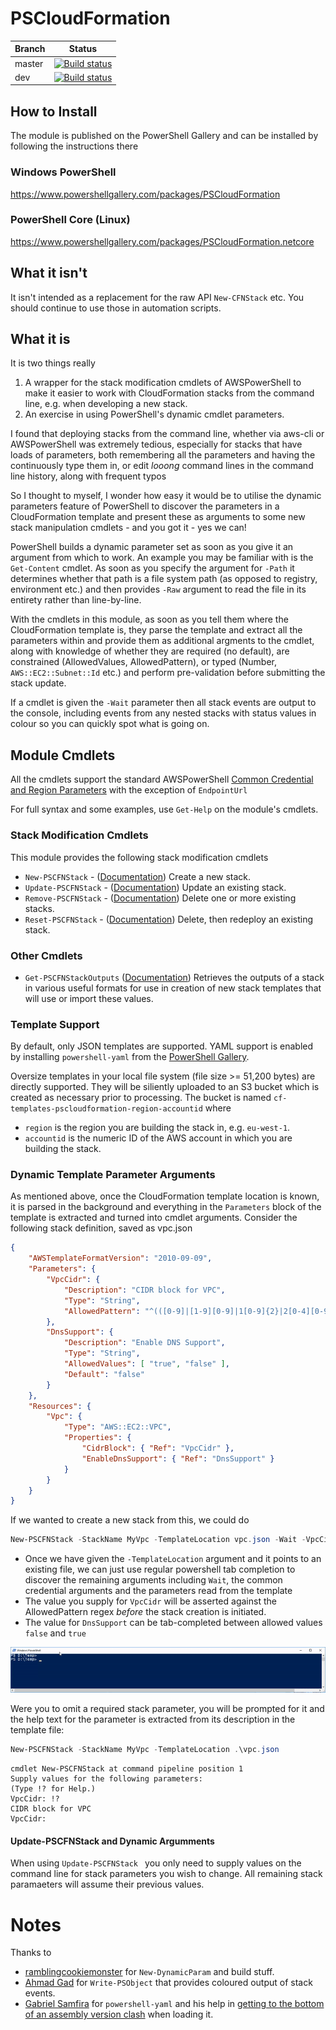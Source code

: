 # PSCloudFormation
|Branch|Status|
|------|------|
| master | [![Build status](https://ci.appveyor.com/api/projects/status/fgt7d0icj7emc6hl/branch/master?svg=true)](https://ci.appveyor.com/project/fireflycons/pscloudformation/branch/master)|
| dev | [![Build status](https://ci.appveyor.com/api/projects/status/fgt7d0icj7emc6hl/branch/dev?svg=true)](https://ci.appveyor.com/project/fireflycons/pscloudformation/branch/dev)|


## How to Install

The module is published on the PowerShell Gallery and can be installed by following the instructions there

### Windows PowerShell
https://www.powershellgallery.com/packages/PSCloudFormation

### PowerShell Core (Linux)
https://www.powershellgallery.com/packages/PSCloudFormation.netcore

## What it isn't

It isn't intended as a replacement for the raw API `New-CFNStack` etc. You should continue to use those in automation scripts.

## What it is

It is two things really

1. A wrapper for the stack modification cmdlets of AWSPowerShell to make it easier to work with CloudFormation stacks from the command line, e.g. when developing a new stack.
2. An exercise in using PowerShell's dynamic cmdlet parameters.

I found that deploying stacks from the command line, whether via aws-cli or AWSPowerShell was extremely tedious, especially for stacks that have loads of parameters, both remembering all the parameters and having the continuously type them in, or edit _looong_ command lines in the command line history, along with frequent typos

So I thought to myself, I wonder how easy it would be to utilise the dynamic parameters feature of PowerShell to discover the parameters in a CloudFormation template and present these as arguments to some new stack manipulation cmdlets - and you got it - yes we can!

PowerShell builds a dynamic parameter set as soon as you give it an argument from which to work. An example you may be familiar with is the `Get-Content` cmdlet. As soon as you specify the argument for `-Path` it determines whether that path is a file system path (as opposed to registry, environment etc.) and then provides `-Raw` argument to read the file in its entirety rather than line-by-line.

With the cmdlets in this module, as soon as you tell them where the CloudFormation template is, they parse the template and extract all the parameters within and provide them as additional argments to the cmdlet, along with knowledge of whether they are required (no default), are constrained (AllowedValues, AllowedPattern), or typed (Number, `AWS::EC2::Subnet::Id` etc.) and perform pre-validation before submitting the stack update.

If a cmdlet is given the `-Wait` parameter then all stack events are output to the console, including events from any nested stacks with status values in colour so you can quickly spot what is going on.

## Module Cmdlets

All the cmdlets support the standard AWSPowerShell [Common Credential and Region Parameters](https://docs.aws.amazon.com/powershell/latest/reference/items/pstoolsref-commonparams.html) with the exception of `EndpointUrl`

For full syntax and some examples, use `Get-Help` on the module's cmdlets.

### Stack Modification Cmdlets

This module provides the following stack modification cmdlets

- `New-PSCFNStack` - ([Documentation](docs/en-US/New-PSCFNStack.md)) Create a new stack.
- `Update-PSCFNStack` - ([Documentation](docs/en-US/Update-PSCFNStack.md)) Update an existing stack.
- `Remove-PSCFNStack` - ([Documentation](docs/en-US/Remove-PSCFNStack.md)) Delete one or more existing stacks.
- `Reset-PSCFNStack` - ([Documentation](docs/en-US/Reset-PSCFNStack.md)) Delete, then redeploy an existing stack.

### Other Cmdlets

- `Get-PSCFNStackOutputs` ([Documentation](docs/en-US/Get-PSCFNStackOutputs.md)) Retrieves the outputs of a stack in various useful formats for use in creation of new stack templates that will use or import these values.

### Template Support

By default, only JSON templates are supported. YAML support is enabled by installing `powershell-yaml` from the [PowerShell Gallery](https://www.powershellgallery.com/packages/powershell-yaml).

Oversize templates in your local file system (file size >= 51,200 bytes) are directly supported. They will be siliently uploaded to an S3 bucket which is created as necessary prior to processing. The bucket is named `cf-templates-pscloudformation-region-accountid` where
* `region` is the region you are building the stack in, e.g. `eu-west-1`.
* `accountid` is the numeric ID of the AWS account in which you are building the stack.

### Dynamic Template Parameter Arguments

As mentioned above, once the CloudFormation template location is known, it is parsed in the background and everything in the `Parameters` block of the template is extracted and turned into cmdlet arguments. Consider the following stack definition, saved as vpc.json

```json
{
    "AWSTemplateFormatVersion": "2010-09-09",
    "Parameters": {
        "VpcCidr": {
            "Description": "CIDR block for VPC",
            "Type": "String",
            "AllowedPattern": "^(([0-9]|[1-9][0-9]|1[0-9]{2}|2[0-4][0-9]|25[0-5])\\.){3}([0-9]|[1-9][0-9]|1[0-9]{2}|2[0-4][0-9]|25[0-5])(\/([0-9]|[1-2][0-9]|3[0-2]))$"
        },
        "DnsSupport": {
            "Description": "Enable DNS Support",
            "Type": "String",
            "AllowedValues": [ "true", "false" ],
            "Default": "false"
        }
    },
    "Resources": {
        "Vpc": {
            "Type": "AWS::EC2::VPC",
            "Properties": {
                "CidrBlock": { "Ref": "VpcCidr" },
                "EnableDnsSupport": { "Ref": "DnsSupport" }
            }
        }
    }
}
```

If we wanted to create a new stack from this, we could do
```powershell
New-PSCFNStack -StackName MyVpc -TemplateLocation vpc.json -Wait -VpcCidr 10.0.0.0/16 -DnsSupport true
```

- Once we have given the `-TemplateLocation` argument and it points to an  existing file, we can just use regular powershell tab completion to discover the remaining arguments including `Wait`, the common credential arguments and the parameters read from the template
- The value you supply for `VpcCidr` will be asserted against the AllowedPattern regex _before_ the stack creation is initiated.
- The value for `DnsSupport` can be tab-completed between allowed values `false` and `true`

![New-PSCFNStack](images/New-PSCFNStack.gif?raw=true "New-PSCFNStack in action")

Were you to omit a required stack parameter, you will be prompted for it and the help text for the parameter is extracted from its description in the template file:

```powershell
New-PSCFNStack -StackName MyVpc -TemplateLocation .\vpc.json
```

```
cmdlet New-PSCFNStack at command pipeline position 1
Supply values for the following parameters:
(Type !? for Help.)
VpcCidr: !?
CIDR block for VPC
VpcCidr:
```

#### Update-PSCFNStack and Dynamic Argumments

When using ```Update-PSCFNStack ``` you only need to supply values on the command line for stack parameters you wish to change. All remaining stack paramaeters will assume their previous values.

# Notes

Thanks to

* [ramblingcookiemonster](http://ramblingcookiemonster.github.io/) for `New-DynamicParam` and build stuff.
* [Ahmad Gad](http://ahmad.jempress.com) for `Write-PSObject` that provides coloured output of stack events.
* [Gabriel Samfira](https://github.com/gabriel-samfira) for `powershell-yaml` and his help in [getting to the bottom of an assembly version clash](https://github.com/cloudbase/powershell-yaml/issues/47) when loading it.